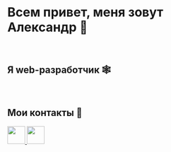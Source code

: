 <div>
  <h1>Всем привет, меня зовут Александр 👋</h1> 
  </br>
  <h2>Я web-разработчик 🕸️</h1>
  </br>
  <h2>Мои контакты 🤝 </h2>
  <div id="badges">
    <a href="https://t.me/KrasnAlex">
      <img src="https://img.icons8.com/color/48/000000/telegram-app--v5.png" height="40"/>
    </a>
    <a href="mailto: krasnyansky.alexandr@gmail.com">
      <img src="https://img.icons8.com/color/512/gmail-login.png" height="40"/>
    </a>
  </div>
</div>

  
  
  
